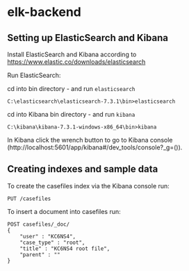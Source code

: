 # elk-backend
## Setting up ElasticSearch and Kibana

Install ElasticSearch and Kibana according to https://www.elastic.co/downloads/elasticsearch

Run ElasticSearch:

cd into bin directory - and run `elasticsearch`

`C:\elasticsearch\elasticsearch-7.3.1\bin>elasticsearch`

cd into Kibana bin directory - and run `kibana`

`C:\kibana\kibana-7.3.1-windows-x86_64\bin>kibana`

In Kibana click the wrench button to go to Kibana console (http://localhost:5601/app/kibana#/dev_tools/console?_g=()).

## Creating indexes and sample data

To create the casefiles index via the Kibana console run:

`PUT /casefiles`

To insert a document into casefiles run:

```
POST casefiles/_doc/
{
    "user" : "KC6NS4",
    "case_type" : "root",
    "title" : "KC6NS4 root file",
    "parent" : ""
}
```
